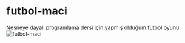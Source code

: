 # futbol-maci
Nesneye dayalı programlama dersi için yapmış olduğum futbol oyunu
![futbol-maci](https://user-images.githubusercontent.com/45354919/77225101-40c5a480-6b7d-11ea-99d1-3655528067f6.PNG)
